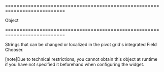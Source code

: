 ===========================================================================
<!--type-->Object<!--/type-->
===========================================================================

<!--shortDescription-->
Strings that can be changed or localized in the pivot grid's integrated Field Chooser.
<!--/shortDescription-->

<!--fullDescription-->
[note]Due to technical restrictions, you cannot obtain this object at runtime if you have not specified it beforehand when configuring the widget.
<!--/fullDescription-->